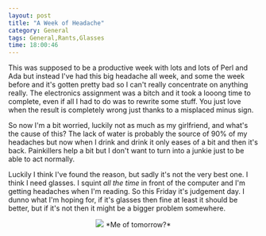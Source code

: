```yaml
---
layout: post
title: "A Week of Headache"
category: General
tags: General,Rants,Glasses
time: 18:00:46
---
```

This was supposed to be a productive week with lots and lots of Perl and Ada but instead I've had this big headache all week, and some the week before and it's gotten pretty bad so I can't really concentrate on anything really. The electronics assignment was a bitch and it took a looong time to complete, even if all I had to do was to rewrite some stuff. You just love when the result is completely wrong just thanks to a misplaced minus sign.

So now I'm a bit worried, luckily not as much as my girlfriend, and what's the cause of this? The lack of water is probably the source of 90% of my headaches but now when I drink and drink it only eases of a bit and then it's back. Painkillers help a bit but I don't want to turn into a junkie just to be able to act normally.

Luckily I think I've found the reason, but sadly it's not the very best one. I think I need glasses. I squint *all the time* in front of the computer and I'm getting headaches when I'm reading. So this Friday it's judgement day. I dunno what I'm hoping for, if it's glasses then fine at least it should be better, but if it's not then it might be a bigger problem somewhere.

<center><img src="http://3.bp.blogspot.com/_W8MKyrpvUV4/TGwi8kA2tVI/AAAAAAAAAVQ/59FGbUhfYtM/s1600/20071128geek.jpg" />   
*Me of tomorrow?*</center>

